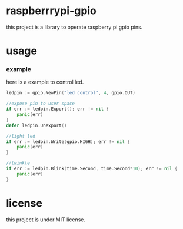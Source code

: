 # raspberrrypi-gpio

this project is a library to operate raspberry pi gpio pins.


# usage

### example 
here is a example to control led.

```GO
ledpin := gpio.NewPin("led control", 4, gpio.OUT)

//expose pin to user space
if err := ledpin.Export(); err != nil {
	panic(err)
}
defer ledpin.Unexport()

//light led
if err := ledpin.Write(gpio.HIGH); err != nil {
	panic(err)
}

//twinkle
if err := ledpin.Blink(time.Second, time.Second*10); err != nil {
	panic(err)
}
```

# license
this project is under MIT license.
